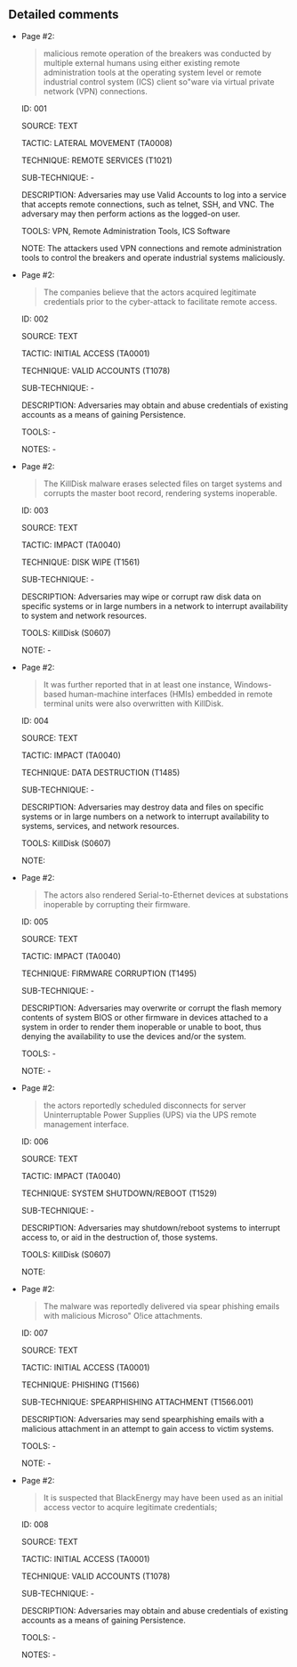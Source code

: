 ## Detailed comments

 * Page #2:
   > malicious remote operation of the breakers was conducted by multiple external humans using either existing remote administration tools at the operating system level or remote industrial control system (ICS) client so"ware via virtual private network (VPN) connections.

   ID: 001

   SOURCE: TEXT

   TACTIC: LATERAL MOVEMENT (TA0008)

   TECHNIQUE: REMOTE SERVICES (T1021)

   SUB-TECHNIQUE: -

   DESCRIPTION: Adversaries may use Valid Accounts to log into a service that accepts remote connections, such as telnet, SSH, and VNC. The adversary may then perform actions as the logged-on user.

   TOOLS: VPN, Remote Administration Tools, ICS Software

   NOTE: The attackers used VPN connections and remote administration tools to control the breakers and operate industrial systems maliciously.

 * Page #2:
   > The companies believe that the actors acquired legitimate credentials prior to the cyber-attack to facilitate remote access.

   ID: 002

   SOURCE: TEXT

   TACTIC: INITIAL ACCESS (TA0001)

   TECHNIQUE: VALID ACCOUNTS (T1078)

   SUB-TECHNIQUE: -

   DESCRIPTION: Adversaries may obtain and abuse credentials of existing accounts as a means of gaining Persistence.

   TOOLS: -

   NOTES: -

 * Page #2:
   > The KillDisk malware erases selected files on target systems and corrupts the master boot record, rendering systems inoperable.

   ID: 003

   SOURCE: TEXT

   TACTIC: IMPACT (TA0040)

   TECHNIQUE: DISK WIPE (T1561)

   SUB-TECHNIQUE: -

   DESCRIPTION: Adversaries may wipe or corrupt raw disk data on specific systems or in large numbers in a network to interrupt availability to system and network resources.

   TOOLS: KillDisk (S0607)

   NOTE: -

 * Page #2:
   > It was further reported that in at least one instance, Windows-based human-machine interfaces (HMIs) embedded in remote terminal units were also overwritten with KillDisk.

   ID: 004

   SOURCE: TEXT

   TACTIC: IMPACT (TA0040)

   TECHNIQUE: DATA DESTRUCTION (T1485)

   SUB-TECHNIQUE: -

   DESCRIPTION: Adversaries may destroy data and files on specific systems or in large numbers on a network to interrupt availability to systems, services, and network resources.

   TOOLS: KillDisk (S0607)

   NOTE:

 * Page #2:
   > The actors also rendered Serial-to-Ethernet devices at substations inoperable by corrupting their firmware.

   ID: 005

   SOURCE: TEXT

   TACTIC: IMPACT (TA0040)

   TECHNIQUE: FIRMWARE CORRUPTION (T1495)

   SUB-TECHNIQUE: -

   DESCRIPTION: Adversaries may overwrite or corrupt the flash memory contents of system BIOS or other firmware in devices attached to a system in order to render them inoperable or unable to boot, thus denying the availability to use the devices and/or the system.

   TOOLS: -

   NOTE: -

 * Page #2:
   > the actors reportedly scheduled disconnects for server Uninterruptable Power Supplies (UPS) via the UPS remote management interface.

   ID: 006

   SOURCE: TEXT

   TACTIC: IMPACT (TA0040)

   TECHNIQUE: SYSTEM SHUTDOWN/REBOOT (T1529)

   SUB-TECHNIQUE: -

   DESCRIPTION: Adversaries may shutdown/reboot systems to interrupt access to, or aid in the destruction of, those systems.

   TOOLS: KillDisk (S0607)

   NOTE:

 * Page #2:
   > The malware was reportedly delivered via spear phishing emails with malicious Microso" O!ice attachments.

   ID: 007

   SOURCE: TEXT

   TACTIC: INITIAL ACCESS (TA0001)

   TECHNIQUE: PHISHING (T1566)

   SUB-TECHNIQUE: SPEARPHISHING ATTACHMENT (T1566.001)

   DESCRIPTION: Adversaries may send spearphishing emails with a malicious attachment in an attempt to gain access to victim systems.

   TOOLS: -

   NOTE: -

 * Page #2:
   > It is suspected that BlackEnergy may have been used as an initial access vector to acquire legitimate credentials;

   ID: 008

   SOURCE: TEXT

   TACTIC: INITIAL ACCESS (TA0001)

   TECHNIQUE: VALID ACCOUNTS (T1078)

   SUB-TECHNIQUE: -

   DESCRIPTION: Adversaries may obtain and abuse credentials of existing accounts as a means of gaining Persistence.

   TOOLS: -

   NOTES: -
